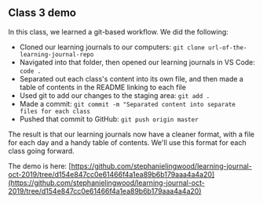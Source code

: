 ## Class 3 demo

In this class, we learned a git-based workflow. We did the following:

- Cloned our learning journals to our computers: `git clone url-of-the-learning-journal-repo`
- Navigated into that folder, then opened our learning journals in VS Code: `code .`
- Separated out each class's content into its own file, and then made a table of contents in the README linking to each file
- Used git to add our changes to the staging area: `git add .`
- Made a commit: `git commit -m "Separated content into separate files for each class`
- Pushed that commit to GitHub: `git push origin master`

The result is that our learning journals now have a cleaner format, with a file for each day and a handy table of contents. We'll use this format for each class going forward.

The demo is here: [https://github.com/stephanielingwood/learning-journal-oct-2019/tree/d154e847cc0e61466f4a1ea89b6b179aaa4a4a20](https://github.com/stephanielingwood/learning-journal-oct-2019/tree/d154e847cc0e61466f4a1ea89b6b179aaa4a4a20)
